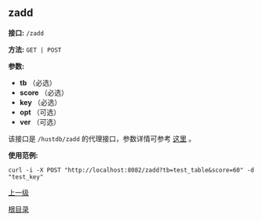 ## zadd ##

**接口:** `/zadd`

**方法:** `GET | POST`

**参数:** 

*  **tb** （必选）  
*  **score** （必选）  
*  **key** （必选）  
*  **opt** （可选）
*  **ver** （可选）

该接口是 `/hustdb/zadd` 的代理接口，参数详情可参考 [这里](../hustdb/hustdb/zadd.md) 。

**使用范例:**

    curl -i -X POST "http://localhost:8082/zadd?tb=test_table&score=60" -d "test_key"

[上一级](../ha.md)

[根目录](../../index.md)